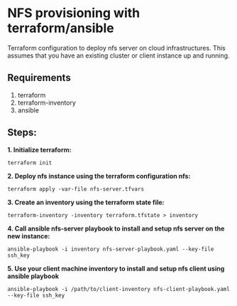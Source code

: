 # NFS provisioning with terraform/ansible
Terraform configuration to deploy nfs server on cloud infrastructures. This assumes that you have an existing cluster or client instance up and running. 

## Requirements
1. terraform
2. terraform-inventory
3. ansible

## Steps:
__1. Initialize terraform:__

`terraform init`

__2. Deploy nfs instance using the terraform configuration nfs:__

`terraform apply -var-file nfs-server.tfvars`

__3. Create an inventory using the terraform state file:__

`terraform-inventory -inventory terraform.tfstate > inventory`

__4. Call ansible nfs-server playbook to install and setup nfs server on the new instance:__

`ansible-playbook -i inventory nfs-server-playbook.yaml --key-file ssh_key`

__5. Use your client machine inventory to install and setup nfs client using ansible playbook__

`ansible-playbook -i /path/to/client-inventory nfs-client-playbook.yaml --key-file ssh_key`



